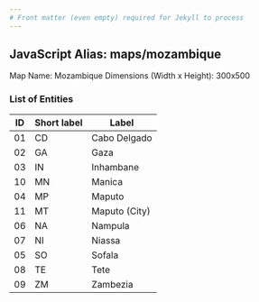 ```yaml
---
# Front matter (even empty) required for Jekyll to process
---
```


## JavaScript Alias: maps/mozambique

Map Name: Mozambique
Dimensions (Width x Height): 300x500





### List of Entities

ID | Short label | Label
---|---|---|
01|CD|Cabo Delgado
02|GA|Gaza
03|IN|Inhambane
10|MN|Manica
04|MP|Maputo
11|MT|Maputo (City)
06|NA|Nampula
07|NI|Niassa
05|SO|Sofala
08|TE|Tete
09|ZM|Zambezia

